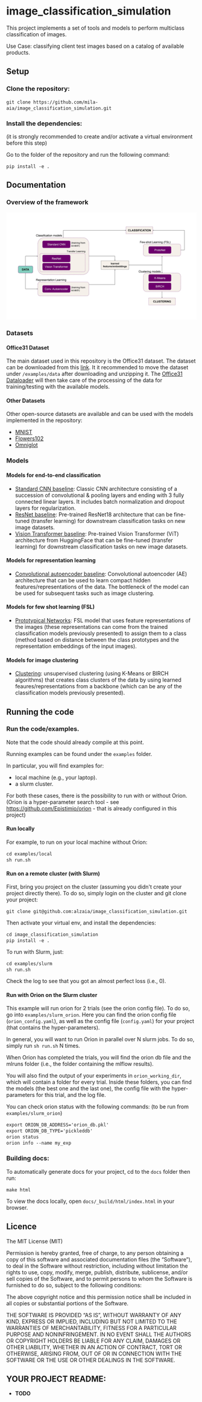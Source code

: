 # image_classification_simulation


This project implements a set of tools and models to perform multiclass classification of images.

Use Case: classifying client test images based on a catalog of available products.

## Setup

### Clone the repository:

    git clone https://github.com/mila-aia/image_classification_simulation.git

### Install the dependencies:
(it is strongly recommended to create and/or activate a virtual environment before this step)

Go to the folder of the repository and run the following command:

    pip install -e .

## Documentation

### Overview of the framework

![Fig0](docs/figures/fig0.jpg)

### Datasets

#### Office31 Dataset

The main dataset used in this repository is the Office31 dataset. The dataset can be downloaded from this [link](https://drive.google.com/file/d/0B4IapRTv9pJ1WGZVd1VDMmhwdlE/view?resourcekey=0-gNMHVtZfRAyO_t2_WrOunA). It it recommended to move the dataset under `/examples/data` after downloading and unzipping it. The [Office31 Dataloader](/image_classification_simulation/data/office31_loader.py) will then take care of the processing of the data for training/testing with the available models.

#### Other Datasets

Other open-source datasets are available and can be used with the models implemented in the repository:

* [MNIST](/image_classification_simulation/data/mnist_loader.py)
* [Flowers102](/image_classification_simulation/data/flowers102_loader.py)
* [Omniglot](/image_classification_simulation/data/omniglot_loader.py)

### Models

#### Models for end-to-end classification

* [Standard CNN baseline](/image_classification_simulation/models/classic_cnn_baseline.py): Classic CNN architecture consisting of a succession of convolutional & pooling layers and ending with 3 fully connected linear layers. It includes batch normalization and dropout layers for regularization.
* [ResNet baseline](/image_classification_simulation/models/resnet_baseline.py): Pre-trained ResNet18 architecture that can be fine-tuned (transfer learning) for downstream classification tasks on new image datasets.
* [Vision Transformer baseline](/image_classification_simulation/models/vit_baseline.py): Pre-trained Vision Transformer (ViT) architecture from HuggingFace that can be fine-tuned (transfer learning) for downstream classification tasks on new image datasets.

#### Models for representation learning

* [Convolutional autoencoder baseline](/image_classification_simulation/models/autoencoder_baseline.py): Convolutional autoencoder (AE) architecture that can be used to learn compact hidden features/representations of the data. The bottleneck of the model can be used for subsequent tasks such as image clustering.

#### Models for few shot learning (FSL)

* [Prototypical Networks](/image_classification_simulation/models/protonet.py): FSL model that uses feature representations of the images (these representations can come from the trained classification models previously presented) to assign them to a class (method based on distance between the class prototypes and the representation embeddings of the input images).

#### Models for image clustering

* [Clustering](/image_classification_simulation/models/clustering_tools.py): unsupervised clustering (using K-Means or BIRCH algorithms) that creates class clusters of the data by using learned feaures/representations from a backbone (which can be any of the classification models previously presented).

## Running the code



### Run the code/examples.
Note that the code should already compile at this point.

Running examples can be found under the `examples` folder.

In particular, you will find examples for:
* local machine (e.g., your laptop).
* a slurm cluster.

For both these cases, there is the possibility to run with or without Orion.
(Orion is a hyper-parameter search tool - see https://github.com/Epistimio/orion -
that is already configured in this project)

#### Run locally

For example, to run on your local machine without Orion:

    cd examples/local
    sh run.sh


#### Run on a remote cluster (with Slurm)

First, bring you project on the cluster (assuming you didn't create your
project directly there). To do so, simply login on the cluster and git
clone your project:

    git clone git@github.com:alzaia/image_classification_simulation.git

Then activate your virtual env, and install the dependencies:

    cd image_classification_simulation
    pip install -e .

To run with Slurm, just:

    cd examples/slurm
    sh run.sh

Check the log to see that you got an almost perfect loss (i.e., 0).

#### Run with Orion on the Slurm cluster

This example will run orion for 2 trials (see the orion config file).
To do so, go into `examples/slurm_orion`.
Here you can find the orion config file (`orion_config.yaml`), as well as the config
file (`config.yaml`) for your project (that contains the hyper-parameters).

In general, you will want to run Orion in parallel over N slurm jobs.
To do so, simply run `sh run.sh` N times.

When Orion has completed the trials, you will find the orion db file and the
mlruns folder (i.e., the folder containing the mlflow results).

You will also find the output of your experiments in `orion_working_dir`, which
will contain a folder for every trial.
Inside these folders, you can find the models (the best one and the last one), the config file with
the hyper-parameters for this trial, and the log file.

You can check orion status with the following commands:
(to be run from `examples/slurm_orion`)

    export ORION_DB_ADDRESS='orion_db.pkl'
    export ORION_DB_TYPE='pickleddb'
    orion status
    orion info --name my_exp

### Building docs:

To automatically generate docs for your project, cd to the `docs` folder then run:

    make html

To view the docs locally, open `docs/_build/html/index.html` in your browser.

## Licence

The MIT License (MIT)

Permission is hereby granted, free of charge, to any person obtaining a copy of this software and associated documentation files (the “Software”), to deal in the Software without restriction, including without limitation the rights to use, copy, modify, merge, publish, distribute, sublicense, and/or sell copies of the Software, and to permit persons to whom the Software is furnished to do so, subject to the following conditions:

The above copyright notice and this permission notice shall be included in all copies or substantial portions of the Software.

THE SOFTWARE IS PROVIDED “AS IS”, WITHOUT WARRANTY OF ANY KIND, EXPRESS OR IMPLIED, INCLUDING BUT NOT LIMITED TO THE WARRANTIES OF MERCHANTABILITY, FITNESS FOR A PARTICULAR PURPOSE AND NONINFRINGEMENT. IN NO EVENT SHALL THE AUTHORS OR COPYRIGHT HOLDERS BE LIABLE FOR ANY CLAIM, DAMAGES OR OTHER LIABILITY, WHETHER IN AN ACTION OF CONTRACT, TORT OR OTHERWISE, ARISING FROM, OUT OF OR IN CONNECTION WITH THE SOFTWARE OR THE USE OR OTHER DEALINGS IN THE SOFTWARE.

## YOUR PROJECT README:

* __TODO__
